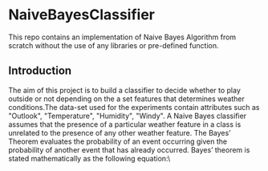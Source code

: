 # NaiveBayesClassifier
This repo contains an implementation of Naive Bayes Algorithm from scratch without the use of any libraries or pre-defined function.
## Introduction
The aim of this project is to build a classifier to decide whether to play outside or not depending on the a set features that determines weather conditions.The data-set used for the experiments contain attributes such as "Outlook", "Temperature", "Humidity", "Windy". A Naive Bayes classifier assumes that the presence of a particular weather feature in a class is unrelated to the presence of any other weather feature. The Bayes’ Theorem evaluates the probability of an event occurring given the probability of another event that has already occurred. Bayes’ theorem is stated mathematically as the following equation:\
